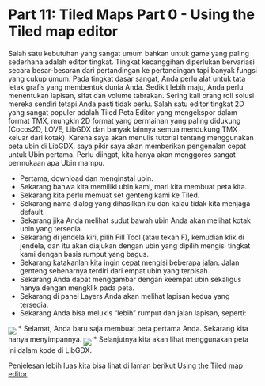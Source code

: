 # Part 11: Tiled Maps Part 0 - Using the Tiled map editor

Salah satu kebutuhan yang sangat umum bahkan untuk game yang paling sederhana adalah editor tingkat. Tingkat kecanggihan diperlukan bervariasi secara besar-besaran dari pertandingan ke pertandingan tapi banyak fungsi yang cukup umum. Pada tingkat dasar sangat, Anda perlu alat untuk tata letak grafis yang membentuk dunia Anda. Sedikit lebih maju, Anda perlu menentukan lapisan, sifat dan volume tabrakan. Sering kali orang roll solusi mereka sendiri tetapi Anda pasti tidak perlu. Salah satu editor tingkat 2D yang sangat populer adalah Tiled Peta Editor yang mengekspor dalam format TMX, mungkin 2D format yang permainan yang paling didukung (Cocos2D, LOVE, LibGDX dan banyak lainnya semua mendukung TMX keluar dari kotak). Karena saya akan menulis tutorial tentang menggunakan peta ubin di LibGDX, saya pikir saya akan memberikan pengenalan cepat untuk Ubin pertama. Perlu diingat, kita hanya akan menggores sangat permukaan apa Ubin mampu.

* Pertama, download dan menginstal ubin.
* Sekarang bahwa kita memiliki ubin kami, mari kita membuat peta kita.
* Sekarang kita perlu memuat set genteng kami ke Tiled.
* Sekarang nama dialog yang dihasilkan itu dan kalau tidak kita menjaga default.
* Sekarang jika Anda melihat sudut bawah ubin Anda akan melihat kotak ubin yang tersedia.
* Sekarang di jendela kiri, pilih Fill Tool (atau tekan F), kemudian klik di jendela, dan itu akan diajukan dengan ubin yang dipilih mengisi tingkat kami dengan basis rumput yang bagus.
* Sekarang katakanlah kita ingin cepat mengisi beberapa jalan. Jalan genteng sebenarnya terdiri dari empat ubin yang terpisah.
* Sekarang Anda dapat menggambar dengan keempat ubin sekaligus hanya dengan mengklik pada peta.
* Sekarang di panel Layers Anda akan melihat lapisan kedua yang tersedia.
* Sekarang Anda bisa melukis “lebih” rumput dan jalan lapisan, seperti:
<img align="middle" src="http://www.gamefromscratch.com/image.axd?picture=t13.png" /> 
* Selamat, Anda baru saja membuat peta pertama Anda. Sekarang kita hanya menyimpannya.
<img align="middle" src="http://www.gamefromscratch.com/image.axd?picture=t14.png" />
* Selanjutnya kita akan lihat menggunakan peta ini dalam kode di LibGDX.

Penjelesan lebih luas kita bisa lihat di laman berikut [Using the Tiled map editor](http://www.gamefromscratch.com/post/2014/04/15/A-quick-look-at-Tiled-An-open-source-2D-level-editor.aspx)
